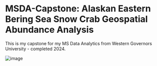 # MSDA-Capstone: Alaskan Eastern Bering Sea Snow Crab Geospatial Abundance Analysis

This is my capstone for my MS Data Analytics from Western Governors University - completed 2024. 

![image](https://github.com/user-attachments/assets/8ee4fcf4-6384-41dd-9fa1-34f5cbd7a339)
